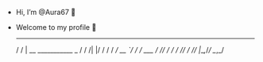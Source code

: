 -  Hi, I’m @Aura67 👋
-  Welcome to my profile 👀
   
  
  
     _____ 
    / /   | __  ___________ _
   / / /| |/ / / / ___/ __ `/ 
  / / ___ / /_/ / /  / /_/ / 
_/_/  |_\__,_/_/   \__,_/
